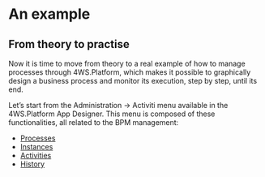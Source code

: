 # An example

## From theory to practise

Now it is time to move from theory to a real example of how to manage processes through 4WS.Platform, which makes it possible to graphically design a business process and monitor its execution, step by step, until its end.

Let’s start from the Administration -&gt; Activiti menu available in the 4WS.Platform App Designer. This menu is composed of these functionalities, all related to the BPM management:

* [Processes](ee0-6-2-processes.md)
* [Instances](ee0-6-3-instances.md)
* [Activities](ee0-6-4-activities.md)
* [History](ee0-6-5-history.md)

